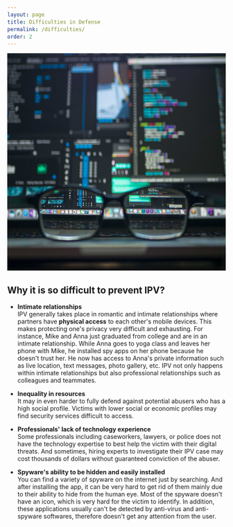 ```yaml
---
layout: page
title: Difficulties in Defense
permalink: /difficulties/
order: 2
---
```

<img src="../images/hacking.jpg" class="center responsive-content" alt="Hacking" width="670" height="502">

<h2>Why it is so difficult to prevent IPV?</h2>

* <strong>Intimate relationships</strong> <br>
  IPV generally takes place in romantic and intimate relationships where partners have <strong>physical access</strong> to each other's mobile devices. This makes protecting one's privacy very difficult and exhausting. For instance, Mike and Anna just graduated from college and are in an intimate relationship. While Anna goes to yoga class and leaves her phone with Mike, he installed spy apps on her phone because he doesn't trust her. He now has access to Anna's private information such as live location, text messages, photo gallery, etc. IPV not only happens within intimate relationships but also professional relationships such as colleagues and teammates.


* <strong>Inequality in resources </strong> <br>
  It may in even harder to fully defend against potential abusers who has a high social profile. Victims with lower social or economic profiles may find security services difficult to access.

* <strong>Professionals' lack of technology experience </strong> <br>
  Some professionals including caseworkers, lawyers, or police does not have the technology expertise to best help the victim with their digital threats. And sometimes, hiring experts to investigate their IPV case may cost thousands of dollars without guaranteed conviction of the abuser.  

* <strong>Spyware's ability to be hidden and easily installed</strong> <br>
  You can find a variety of spyware on the internet just by searching. And after installing the app, it can be very hard to get rid of them mainly due to their ability to hide from the human eye. Most of the spyware doesn't have an icon, which is very hard for the victim to identify. In addition, these applications usually can't be detected by anti-virus and anti-spyware softwares, therefore doesn't get any attention from the user.
